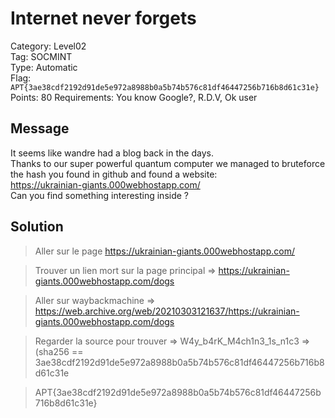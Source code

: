 # Internet never forgets

Category: Level02  
Tag: SOCMINT  
Type: Automatic  
Flag: `APT{3ae38cdf2192d91de5e972a8988b0a5b74b576c81df46447256b716b8d61c31e}`  
Points: 80
Requirements: You know Google?, R.D.V, Ok user

## Message
It seems like wandre had a blog back in the days.  
Thanks to our super powerful quantum computer we managed to bruteforce the hash you found in github and found a website:  
https://ukrainian-giants.000webhostapp.com/  
Can you find something interesting inside ?  

## Solution

> Aller sur le page https://ukrainian-giants.000webhostapp.com/ 

> Trouver un lien mort sur la page principal => https://ukrainian-giants.000webhostapp.com/dogs

> Aller sur waybackmachine => https://web.archive.org/web/20210303121637/https://ukrainian-giants.000webhostapp.com/dogs
 
> Regarder la source pour trouver => W4y_b4rK_M4ch1n3_1s_n1c3 => (sha256 == 3ae38cdf2192d91de5e972a8988b0a5b74b576c81df46447256b716b8d61c31e 

> APT{3ae38cdf2192d91de5e972a8988b0a5b74b576c81df46447256b716b8d61c31e}
